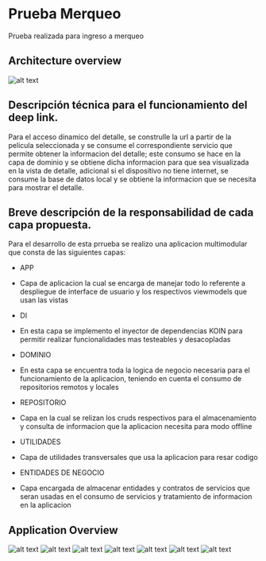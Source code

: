 # Prueba Merqueo

Prueba realizada para ingreso a merqueo

## Architecture overview
![alt text](https://github.com/jorelk19/merqueoTest/blob/main/docs/images/component_model.PNG?raw=true)

## Descripción técnica para el funcionamiento del deep link.

Para el acceso dinamico del detalle, se construlle la url a partir de la pelicula seleccionada y se consume el correspondiente servicio que permite obtener la informacion del detalle; este consumo se hace en la capa de dominio y se obtiene dicha informacion para que sea visualizada en la vista de detalle, adicional si el dispositivo no tiene internet, se consume la base de datos local y se obtiene la informacion que se necesita para mostrar el detalle.

## Breve descripción de la responsabilidad de cada capa propuesta.

Para el desarrollo de esta prrueba se realizo una aplicacion multimodular que consta de las siguientes capas:

* APP
- Capa de aplicacion la cual se encarga de manejar todo lo referente a despliegue de interface de usuario y los respectivos viewmodels que usan las vistas
* DI
- En esta capa se implemento el inyector de dependencias KOIN para permitir realizar funcionalidades mas testeables y desacopladas 
* DOMINIO
- En esta capa se encuentra toda la logica de negocio necesaria para el funcionamiento de la aplicacion, teniendo en cuenta el consumo de repositorios remotos y locales
* REPOSITORIO
- Capa en la cual se relizan los cruds respectivos para el almacenamiento y consulta de informacion que la aplicacion necesita para modo offline
* UTILIDADES
- Capa de utilidades transversales que usa la aplicacion para resar codigo
* ENTIDADES DE NEGOCIO
- Capa encargada de almacenar entidades y contratos de servicios que seran usadas en el consumo de servicios y tratamiento de informacion en la aplicacion

## Application Overview
![alt text](https://github.com/jorelk19/merqueoTest/blob/main/docs/images/listapeliculas.png?raw=true)
![alt text](https://github.com/jorelk19/merqueoTest/blob/main/docs/images/detallepelicula1.png?raw=true)
![alt text](https://github.com/jorelk19/merqueoTest/blob/main/docs/images/detallepelicula2.png?raw=true)
![alt text](https://github.com/jorelk19/merqueoTest/blob/main/docs/images/carritoconproductos.png?raw=true)
![alt text](https://github.com/jorelk19/merqueoTest/blob/main/docs/images/carritoincrementandopelicula.png?raw=true)
![alt text](https://github.com/jorelk19/merqueoTest/blob/main/docs/images/carritoconvariosproductos.png?raw=true)
![alt text](https://github.com/jorelk19/merqueoTest/blob/main/docs/images/carritovacio.png?raw=true)
